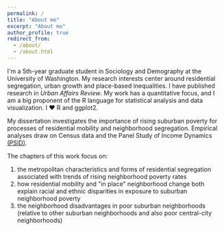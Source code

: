 ```yaml
---
permalink: /
title: "About me"
excerpt: "About me"
author_profile: true
redirect_from:
  - /about/
  - /about.html
---
```


I'm a 5th-year graduate student in Sociology and Demography at the University of Washington. My research interests center around residential segregation, urban growth and place-based inequalities. I have published research in _Urban Affairs Review_. My work has a quantitative focus, and I am a big proponent of the R language for statistical analysis and data visualization. I ❤ R and ggplot2.

My dissertation investigates the importance of rising suburban poverty for processes of residential mobility and neighborhood segregation. Empirical analyses draw on Census data and the Panel Study of Income Dynamics [(PSID)](http://psid.org).

The chapters of this work focus on:
  1. the metropolitan characteristics and forms of residential segregation associated with trends of rising neighborhood poverty rates
  2. how residential mobility and "in place" neighborhood change both explain racial and ethnic disparities in exposure to suburban neighborhood poverty
  3. the neighborhood disadvantages in poor suburban neighborhoods (relative to other suburban neighborhoods and also poor central-city neighborhoods)
